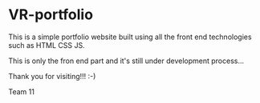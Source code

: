 # VR-portfolio

This is a simple portfolio website built using all the front end technologies such as HTML CSS JS.

This is only the fron end part and it's still under development process...


Thank you for visiting!!!   :-)

Team 11 
